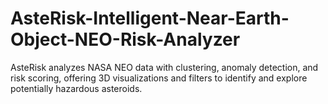 # AsteRisk-Intelligent-Near-Earth-Object-NEO-Risk-Analyzer
AsteRisk analyzes NASA NEO data with clustering, anomaly detection, and risk scoring, offering 3D visualizations and filters to identify and explore potentially hazardous asteroids.
